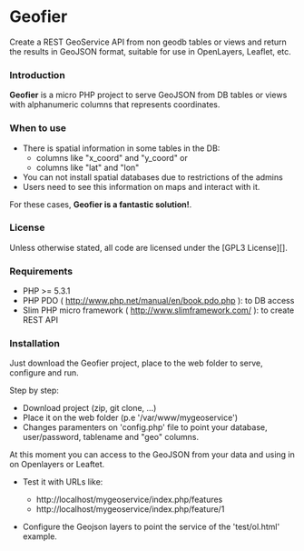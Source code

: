 Geofier
=======

Create a REST GeoService API from non geodb tables or views and return the results in GeoJSON format, suitable for use in OpenLayers, Leaflet, etc.

### Introduction

**Geofier** is a micro PHP project to serve GeoJSON from DB tables or views with alphanumeric columns 
that represents coordinates.

### When to use 

- There is spatial information in some tables in the DB: 
  - columns like "x_coord" and "y_coord" or 
  - columns like "lat" and "lon"
- You can not install spatial databases due to restrictions of the admins
- Users need to see this information on maps and interact with it.

For these cases, **Geofier is a fantastic solution!**.

### License

Unless otherwise stated, all code are licensed under the [GPL3 License][].

### Requirements

* PHP >= 5.3.1
* PHP PDO ( http://www.php.net/manual/en/book.pdo.php ): to DB access
* Slim PHP micro framework ( http://www.slimframework.com/ ): to create REST API

### Installation

Just download the Geofier project, place to the web folder to serve, configure and run.

Step by step:
- Download project (zip, git clone, ...)
- Place it on the web folder (p.e '/var/www/mygeoservice')
- Changes paramenters on 'config.php' file to point your database, user/password, tablename and "geo" columns.
 
At this moment you can access to the GeoJSON from your data and using in on Openlayers or Leaftet.

- Test it with URLs like:
  - http://localhost/mygeoservice/index.php/features 
  - http://localhost/mygeoservice/index.php/feature/1 

- Configure the Geojson layers to point the service of the 'test/ol.html' example.
